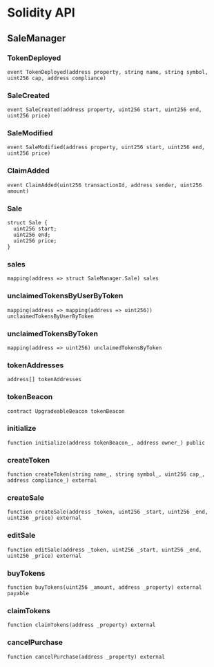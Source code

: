 # Solidity API

## SaleManager

### TokenDeployed

```solidity
event TokenDeployed(address property, string name, string symbol, uint256 cap, address compliance)
```

### SaleCreated

```solidity
event SaleCreated(address property, uint256 start, uint256 end, uint256 price)
```

### SaleModified

```solidity
event SaleModified(address property, uint256 start, uint256 end, uint256 price)
```

### ClaimAdded

```solidity
event ClaimAdded(uint256 transactionId, address sender, uint256 amount)
```

### Sale

```solidity
struct Sale {
  uint256 start;
  uint256 end;
  uint256 price;
}
```

### sales

```solidity
mapping(address => struct SaleManager.Sale) sales
```

### unclaimedTokensByUserByToken

```solidity
mapping(address => mapping(address => uint256)) unclaimedTokensByUserByToken
```

### unclaimedTokensByToken

```solidity
mapping(address => uint256) unclaimedTokensByToken
```

### tokenAddresses

```solidity
address[] tokenAddresses
```

### tokenBeacon

```solidity
contract UpgradeableBeacon tokenBeacon
```

### initialize

```solidity
function initialize(address tokenBeacon_, address owner_) public
```

### createToken

```solidity
function createToken(string name_, string symbol_, uint256 cap_, address compliance_) external
```

### createSale

```solidity
function createSale(address _token, uint256 _start, uint256 _end, uint256 _price) external
```

### editSale

```solidity
function editSale(address _token, uint256 _start, uint256 _end, uint256 _price) external
```

### buyTokens

```solidity
function buyTokens(uint256 _amount, address _property) external payable
```

### claimTokens

```solidity
function claimTokens(address _property) external
```

### cancelPurchase

```solidity
function cancelPurchase(address _property) external
```


